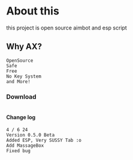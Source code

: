 # About this
this project is open source aimbot and esp script

## Why AX?
```
OpenSource
Safe
Free
No Key System
and More!
```
### Download

```

```

#### Change log
```
4 / 6 24
Version 0.5.0 Beta
Added ESP, Very SUSSY Tab :o
Add MassageBox
Fixed bug
```
